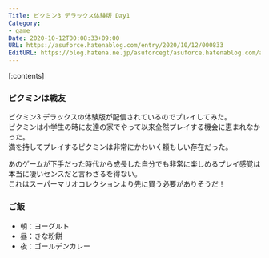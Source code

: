 ```yaml
---
Title: ピクミン3 デラックス体験版 Day1
Category:
- game
Date: 2020-10-12T00:08:33+09:00
URL: https://asuforce.hatenablog.com/entry/2020/10/12/000833
EditURL: https://blog.hatena.ne.jp/asuforcegt/asuforce.hatenablog.com/atom/entry/26006613639551930
---
```


[:contents]

###  ピクミンは戦友

ピクミン3 デラックスの体験版が配信されているのでプレイしてみた。  
ピクミンは小学生の時に友達の家でやって以来全然プレイする機会に恵まれなかった。  
満を持してプレイするピクミンは非常にかわいく頼もしい存在だった。  

あのゲームが下手だった時代から成長した自分でも非常に楽しめるプレイ感覚は本当に凄いセンスだと言わざるを得ない。  
これはスーパーマリオコレクションより先に買う必要がありそうだ！

### ご飯

- 朝：ヨーグルト
- 昼：きな粉餅
- 夜：ゴールデンカレー
